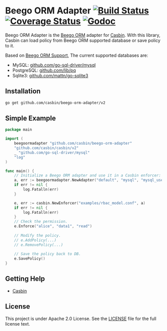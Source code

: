 Beego ORM Adapter [![Build Status](https://travis-ci.org/casbin/beego-orm-adapter.svg?branch=master)](https://travis-ci.org/casbin/beego-orm-adapter) [![Coverage Status](https://coveralls.io/repos/github/casbin/beego-orm-adapter/badge.svg?branch=master)](https://coveralls.io/github/casbin/beego-orm-adapter?branch=master) [![Godoc](https://godoc.org/github.com/casbin/beego-orm-adapter?status.svg)](https://godoc.org/github.com/casbin/beego-orm-adapter)
====

Beego ORM Adapter is the [Beego ORM](https://beego.me/docs/mvc/model/overview.md) adapter for [Casbin](https://github.com/casbin/casbin). With this library, Casbin can load policy from Beego ORM supported database or save policy to it.

Based on [Beego ORM Support](https://beego.me/docs/mvc/model/overview.md), The current supported databases are:

- MySQL: [github.com/go-sql-driver/mysql](https://github.com/go-sql-driver/mysql)
- PostgreSQL: [github.com/lib/pq](https://github.com/lib/pq)
- Sqlite3: [github.com/mattn/go-sqlite3](https://github.com/mattn/go-sqlite3)

## Installation
```bash
go get github.com/casbin/beego-orm-adapter/v2
```

## Simple Example

```go
package main

import (
	beegoormadapter "github.com/casbin/beego-orm-adapter"
	"github.com/casbin/casbin/v2"
	_ "github.com/go-sql-driver/mysql"
	"log"
)

func main() {
	// Initialize a Beego ORM adapter and use it in a Casbin enforcer:
	a, err := beegoormadapter.NewAdapter("default", "mysql", "mysql_username:mysql_password@tcp(127.0.0.1:3306)/dbname") // Your driver and data source. 
	if err != nil {
		log.Fatalln(err)
	}

	e, err := casbin.NewEnforcer("examples/rbac_model.conf", a)
	if err != nil {
		log.Fatalln(err)
	}
	// Check the permission.
	e.Enforce("alice", "data1", "read")
	
	// Modify the policy.
	// e.AddPolicy(...)
	// e.RemovePolicy(...)
	
	// Save the policy back to DB.
	e.SavePolicy()
}
```

## Getting Help

- [Casbin](https://github.com/casbin/casbin)

## License

This project is under Apache 2.0 License. See the [LICENSE](LICENSE) file for the full license text.
